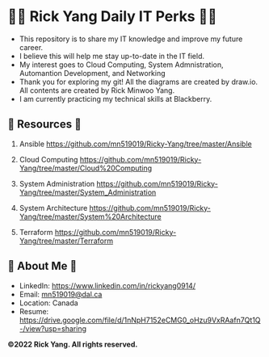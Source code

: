# 🧑‍💻 Rick Yang Daily IT Perks 🧑‍💻

- This repository is to share my IT knowledge and improve my future career.
- I believe this will help me stay up-to-date in the IT field. 
- My interest goes to Cloud Computing, System Admnistration, Automantion Development, and Networking
- Thank you for exploring my git! All the diagrams are created by draw.io. All contents are created by Rick Minwoo Yang.
- I am currently practicing my technical skills at Blackberry. 

## 📖 Resources 📖
1. Ansible https://github.com/mn519019/Ricky-Yang/tree/master/Ansible

2. Cloud Computing https://github.com/mn519019/Ricky-Yang/tree/master/Cloud%20Computing

3. System Administration https://github.com/mn519019/Ricky-Yang/tree/master/System_Administration

4. System Architecture https://github.com/mn519019/Ricky-Yang/tree/master/System%20Architecture

5. Terraform https://github.com/mn519019/Ricky-Yang/tree/master/Terraform

## 🌠 About Me 🌠

- LinkedIn: https://www.linkedin.com/in/rickyang0914/
- Email: mn519019@dal.ca
- Location: Canada   
- Resume: https://drive.google.com/file/d/1nNpH7152eCMG0_oHzu9VxRAafn7Qt1Q-/view?usp=sharing

<b>©2022 Rick Yang. All rights reserved.</b>
